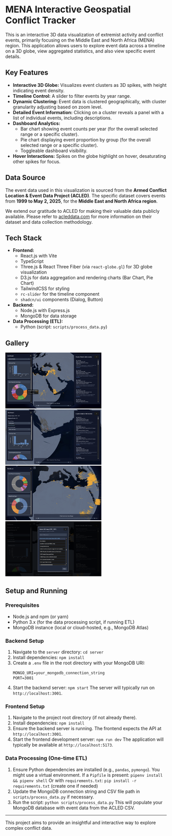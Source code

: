 # MENA Interactive Geospatial Conflict Tracker

This is an interactive 3D data visualization of extremist activity and conflict events, primarily focusing on the Middle East and North Africa (MENA) region. This application allows users to explore event data across a timeline on a 3D globe, view aggregated statistics, and also view specific event details.

## Key Features

*   **Interactive 3D Globe:** Visualizes event clusters as 3D spikes, with height indicating event density.
*   **Timeline Control:** A slider to filter events by year range.
*   **Dynamic Clustering:** Event data is clustered geographically, with cluster granularity adjusting based on zoom level.
*   **Detailed Event Information:** Clicking on a cluster reveals a panel with a list of individual events, including descriptions.
*   **Dashboard Analytics:**
    *   Bar chart showing event counts per year (for the overall selected range or a specific cluster).
    *   Pie chart displaying event proportion by group (for the overall selected range or a specific cluster).
    *   Toggleable dashboard visibility.
*   **Hover Interactions:** Spikes on the globe highlight on hover, desaturating other spikes for focus.

## Data Source

The event data used in this visualization is sourced from the **Armed Conflict Location & Event Data Project (ACLED)**.
The specific dataset covers events from **1999 to May 2, 2025**, for the **Middle East and North Africa region**.

We extend our gratitude to ACLED for making their valuable data publicly available. Please refer to [acleddata.com](https://acleddata.com) for more information on their dataset and data collection methodology.

## Tech Stack

*   **Frontend:**
    *   React.js with Vite
    *   TypeScript
    *   Three.js & React Three Fiber (via `react-globe.gl`) for 3D globe visualization
    *   D3.js for data aggregation and rendering charts (Bar Chart, Pie Chart)
    *   TailwindCSS for styling
    *   `rc-slider` for the timeline component
    *   `shadcn/ui` components (Dialog, Button)
*   **Backend:**
    *   Node.js with Express.js
    *   MongoDB for data storage
*   **Data Processing (ETL):**
    *   Python (script: `scripts/process_data.py`)

## Gallery
<img src="img/img1.png" alt="View of timeline, Dashboard and Event Panel" width="300">
<img src="img/img2.png" alt="Zoomed view of Event Details Panel" width="300">
<img src="img/img3.png" alt="Groups available from dataset" width="300">
<img src="img/img4.png" alt="Pie chart display" width="300">

## Setup and Running

### Prerequisites

*   Node.js and npm (or yarn)
*   Python 3.x (for the data processing script, if running ETL)
*   MongoDB instance (local or cloud-hosted, e.g., MongoDB Atlas)

### Backend Setup

1.  Navigate to the `server` directory: `cd server`
2.  Install dependencies: `npm install`
3.  Create a `.env` file in the root directory with your MongoDB URI:
    ```
    MONGO_URI=your_mongodb_connection_string
    PORT=3001
    ```
4.  Start the backend server: `npm start`
    The server will typically run on `http://localhost:3001`.

### Frontend Setup

1.  Navigate to the project root directory (if not already there).
2.  Install dependencies: `npm install`
3.  Ensure the backend server is running. The frontend expects the API at `http://localhost:3001`.
4.  Start the frontend development server: `npm run dev`
    The application will typically be available at `http://localhost:5173`.

### Data Processing (One-time ETL)

1.  Ensure Python dependencies are installed (e.g., `pandas`, `pymongo`). You might use a virtual environment.
    If a `Pipfile` is present: `pipenv install && pipenv shell`
    Or with `requirements.txt`: `pip install -r requirements.txt` (create one if needed)
2.  Update the MongoDB connection string and CSV file path in `scripts/process_data.py` if necessary.
3.  Run the script: `python scripts/process_data.py`
    This will populate your MongoDB database with event data from the ACLED CSV.

---

This project aims to provide an insightful and interactive way to explore complex conflict data.
